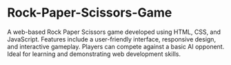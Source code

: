 # Rock-Paper-Scissors-Game
A web-based Rock Paper Scissors game developed using HTML, CSS, and JavaScript. Features include a user-friendly interface, responsive design, and interactive gameplay. Players can compete against a basic AI opponent. Ideal for learning and demonstrating web development skills.
